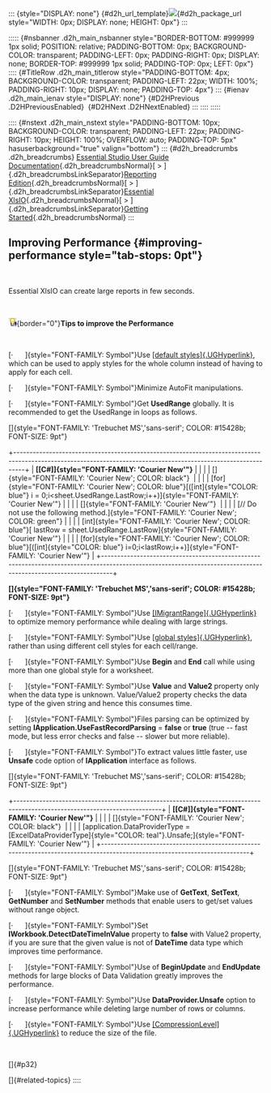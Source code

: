 ::: {style="DISPLAY: none"}
[](ms-xhelp:///?Id=d2h_url_template){#d2h_url_template}![](!package_url!){#d2h_package_url style="WIDTH: 0px; DISPLAY: none; HEIGHT: 0px"}
:::

::::: {#nsbanner .d2h_main_nsbanner style="BORDER-BOTTOM: #999999 1px solid; POSITION: relative; PADDING-BOTTOM: 0px; BACKGROUND-COLOR: transparent; PADDING-LEFT: 0px; PADDING-RIGHT: 0px; DISPLAY: none; BORDER-TOP: #999999 1px solid; PADDING-TOP: 0px; LEFT: 0px"}
:::: {#TitleRow .d2h_main_titlerow style="PADDING-BOTTOM: 4px; BACKGROUND-COLOR: transparent; PADDING-LEFT: 22px; WIDTH: 100%; PADDING-RIGHT: 10px; DISPLAY: none; PADDING-TOP: 4px"}
::: {#ienav .d2h_main_ienav style="DISPLAY: none"}
[](ms-xhelp:///?Id=3fa02d4c-af44-483e-888a-7af380b7fc2f){#D2HPrevious .D2HPreviousEnabled}  [](ms-xhelp:///?Id=2640fcac-ff84-46c8-b840-ce041972b57e){#D2HNext .D2HNextEnabled}
:::
::::
:::::

:::: {#nstext .d2h_main_nstext style="PADDING-BOTTOM: 10px; BACKGROUND-COLOR: transparent; PADDING-LEFT: 22px; PADDING-RIGHT: 10px; HEIGHT: 100%; OVERFLOW: auto; PADDING-TOP: 5px" hasuserbackground="true" valign="bottom"}
::: {#d2h_breadcrumbs .d2h_breadcrumbs}
[Essential Studio User Guide Documentation](ms-xhelp:///?Id=12457748-09e3-4d74-a240-8e049cedf030){.d2h_breadcrumbsNormal}[ \> ]{.d2h_breadcrumbsLinkSeparator}[Reporting Edition](ms-xhelp:///?Id=027aa5b6-6676-4f93-ad23-c20e8c45792e){.d2h_breadcrumbsNormal}[ \> ]{.d2h_breadcrumbsLinkSeparator}[Essential XlsIO](ms-xhelp:///?Id=b01a1b50-1d7d-40c0-bc83-af67e57c9005){.d2h_breadcrumbsNormal}[ \> ]{.d2h_breadcrumbsLinkSeparator}[Getting Started](ms-xhelp:///?Id=ad99231a-9920-49c5-b9a3-8c0224163396){.d2h_breadcrumbsNormal}
:::

## Improving Performance {#improving-performance style="tab-stops: 0pt"}

 

Essential XlsIO can create large reports in few seconds.

 

![](ImagesExt/image47_34.jpg){border="0"}**Tips to improve the Performance**

 

[·      ]{style="FONT-FAMILY: Symbol"}Use [[default styles]{.UGHyperlink}](ms-xhelp:///?Id=e3e17bbe-6827-4671-baed-5aa5f4620ffb), which can be used to apply styles for the whole column instead of having to apply for each cell.

[·      ]{style="FONT-FAMILY: Symbol"}Minimize AutoFit manipulations.

[·      ]{style="FONT-FAMILY: Symbol"}Get **UsedRange** globally. It is recommended to get the UsedRange in loops as follows.

[]{style="FONT-FAMILY: 'Trebuchet MS','sans-serif'; COLOR: #15428b; FONT-SIZE: 9pt"} 

+---------------------------------------------------------------------------------------------------------------------------------------------------------------+
| **[\[C#\]]{style="FONT-FAMILY: 'Courier New'"}**                                                                                                              |
|                                                                                                                                                               |
| []{style="FONT-FAMILY: 'Courier New'; COLOR: black"}                                                                                                          |
|                                                                                                                                                               |
| [for]{style="FONT-FAMILY: 'Courier New'; COLOR: blue"}[([int]{style="COLOR: blue"} i = 0;i\<sheet.UsedRange.LastRow;i++)]{style="FONT-FAMILY: 'Courier New'"} |
|                                                                                                                                                               |
| []{style="FONT-FAMILY: 'Courier New'"}                                                                                                                        |
|                                                                                                                                                               |
| [// Do not use the following method.]{style="FONT-FAMILY: 'Courier New'; COLOR: green"}                                                                       |
|                                                                                                                                                               |
| [int]{style="FONT-FAMILY: 'Courier New'; COLOR: blue"}[ lastRow = sheet.UsedRange.LastRow]{style="FONT-FAMILY: 'Courier New'"}                                |
|                                                                                                                                                               |
| [for]{style="FONT-FAMILY: 'Courier New'; COLOR: blue"}[([int]{style="COLOR: blue"} i=0;i\<lastRow;i++)]{style="FONT-FAMILY: 'Courier New'"}                   |
+---------------------------------------------------------------------------------------------------------------------------------------------------------------+

**[]{style="FONT-FAMILY: 'Trebuchet MS','sans-serif'; COLOR: #15428b; FONT-SIZE: 9pt"}** 

[·      ]{style="FONT-FAMILY: Symbol"}Use [[IMigrantRange]{.UGHyperlink}](ms-xhelp:///?Id=b98d74ad-3c05-4b04-b9ba-63c315398cdb) to optimize memory performance while dealing with large strings.

[·      ]{style="FONT-FAMILY: Symbol"}Use [[global styles]{.UGHyperlink}](ms-xhelp:///?Id=e3e17bbe-6827-4671-baed-5aa5f4620ffb), rather than using different cell styles for each cell/range.

[·      ]{style="FONT-FAMILY: Symbol"}Use **Begin** and **End** call while using more than one global style for a worksheet.

[·      ]{style="FONT-FAMILY: Symbol"}Use **Value** and **Value2** property only when the data type is unknown. Value/Value2 property checks the data type of the given string and hence this consumes time.

[·      ]{style="FONT-FAMILY: Symbol"}Files parsing can be optimized by setting **IApplication.UseFastRecordParsing** = **false** or **true** (true -- fast mode, but less error checks and false -- slower but more reliable).

[·      ]{style="FONT-FAMILY: Symbol"}To extract values little faster, use **Unsafe** code option of **IApplication** interface as follows.

[]{style="FONT-FAMILY: 'Trebuchet MS','sans-serif'; COLOR: #15428b; FONT-SIZE: 9pt"} 

+---------------------------------------------------------------------------------------------------------------------------+
| **[\[C#\]]{style="FONT-FAMILY: 'Courier New'"}**                                                                          |
|                                                                                                                           |
| []{style="FONT-FAMILY: 'Courier New'; COLOR: black"}                                                                      |
|                                                                                                                           |
| [application.DataProviderType = [ExcelDataProviderType]{style="COLOR: teal"}.Unsafe;]{style="FONT-FAMILY: 'Courier New'"} |
+---------------------------------------------------------------------------------------------------------------------------+

[]{style="FONT-FAMILY: 'Trebuchet MS','sans-serif'; COLOR: #15428b; FONT-SIZE: 9pt"} 

[·      ]{style="FONT-FAMILY: Symbol"}Make use of **GetText**, **SetText**, **GetNumber** and **SetNumber** methods that enable users to get/set values without range object.

[·      ]{style="FONT-FAMILY: Symbol"}Set **IWorkbook.DetectDateTimeInValue** property to **false** with Value2 property, if you are sure that the given value is not of **DateTime** data type which improves time performance.

[·      ]{style="FONT-FAMILY: Symbol"}Use of **BeginUpdate** and **EndUpdate** methods for large blocks of Data Validation greatly improves the performance.

[·      ]{style="FONT-FAMILY: Symbol"}Use **DataProvider.Unsafe** option to increase performance while deleting large number of rows or columns.

[·      ]{style="FONT-FAMILY: Symbol"}Use [[CompressionLevel]{.UGHyperlink}](ms-xhelp:///?Id=6e54acab-7fec-462f-a558-8e52de354beb) to reduce the size of the file.

 

[]{#p32} 

[]{#related-topics}
::::
